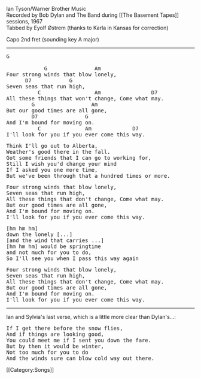 Ian Tyson/Warner Brother Music<br>
Recorded by Bob Dylan and The Band during [[The Basement Tapes]]
sessions, 1967<br>
Tabbed by Eyolf Østrem (thanks to Karla in Kansas for correction)

Capo 2nd fret (sounding key A major)

----
<pre class="verse">
G

            G               Am
Four strong winds that blow lonely,
      D7            G
Seven seas that run high,
          C                 Am                D7
All these things that won't change, Come what may.
        G                  Am
But our good times are all gone,
        D7               G
And I'm bound for moving on.
          C              Am             D7
I'll look for you if you ever come this way.
</pre>

<pre class="verse">
Think I'll go out to Alberta,
Weather's good there in the fall.
Got some friends that I can go to working for,
Still I wish you'd change your mind
If I asked you one more time,
But we've been through that a hundred times or more.
</pre>

<pre class="verse">
Four strong winds that blow lonely,
Seven seas that run high,
All these things that don't change, Come what may.
But our good times are all gone,
And I'm bound for moving on.
I'll look for you if you ever come this way.
</pre>

<pre class="verse">
[hm hm hm]
down the lonely [...]
[and the wind that carries ...]
[hm hm hm] would be springtime
and not much for you to do,
So I'll see you when I pass this way again
</pre>

<pre class="verse">
Four strong winds that blow lonely,
Seven seas that run high,
All these things that don't change, Come what may.
But our good times are all gone,
And I'm bound for moving on.
I'll look for you if you ever come this way.
</pre>

----
Ian and Sylvia's last verse, which is a little more clear than Dylan's...:

<pre class="verse">
If I get there before the snow flies,
And if things are looking good,
You could meet me if I sent you down the fare.
But by then it would be winter,
Not too much for you to do
And the winds sure can blow cold way out there.
</pre>

[[Category:Songs]]